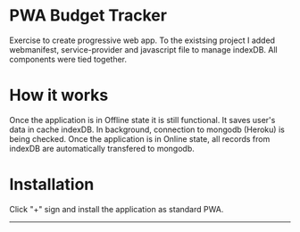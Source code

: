 # PWA Budget Tracker

Exercise to create progressive web app. To the existsing project I added webmanifest, service-provider and javascript file to manage indexDB.
All components were tied together. 

# How it works

Once the application is in Offline state it is still functional. It saves user's data in cache indexDB. In background, connection to mongodb (Heroku) is being checked. Once the application is in Online state, all records from indexDB are automatically transfered to mongodb.


# Installation
Click "+" sign and install the application as standard PWA.

- - -


